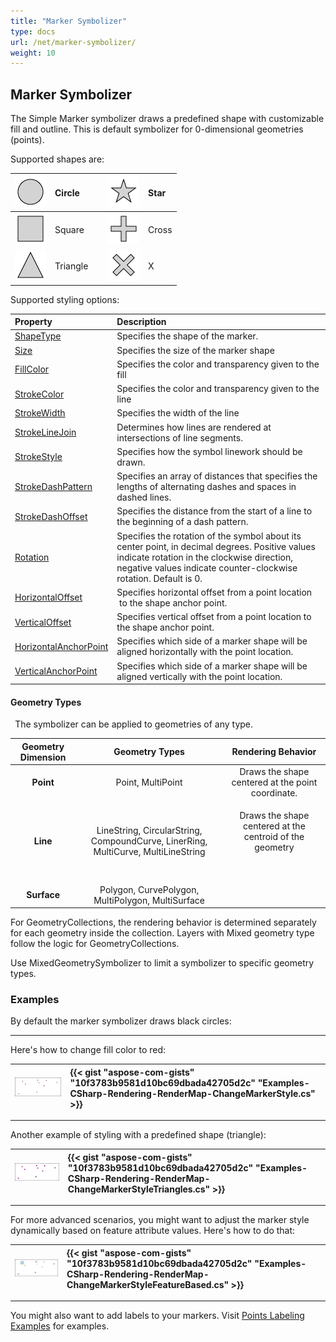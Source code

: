 ```yaml
---
title: "Marker Symbolizer"
type: docs
url: /net/marker-symbolizer/
weight: 10
---
```


## **Marker Symbolizer**
The Simple Marker symbolizer draws a predefined shape with customizable fill and outline. This is default symbolizer for 0-dimensional geometries (points). 

Supported shapes are:

|![todo:image_alt_text](marker-symbolizer_1.png)|Circle| |![todo:image_alt_text](marker-symbolizer_2.png)|Star|
| :- | :- | :- | :- | :- |
|![todo:image_alt_text](marker-symbolizer_3.png)|Square| |![todo:image_alt_text](marker-symbolizer_4.png)|Cross|
|![todo:image_alt_text](marker-symbolizer_5.png)|Triangle| |![todo:image_alt_text](marker-symbolizer_6.png)|X|


Supported styling options:

|**Property**|**Description**|
| :- | :- |
|[ShapeType](https://apireference.aspose.com/net/gis/aspose.gis.rendering.symbolizers/simplemarker/properties/shapetype)|Specifies the shape of the marker.|
|[Size](https://apireference.aspose.com/net/gis/aspose.gis.rendering.symbolizers/simplemarker/properties/size)|Specifies the size of the marker shape|
|[FillColor](https://apireference.aspose.com/net/gis/aspose.gis.rendering.symbolizers/simplemarker/properties/fillcolor)|Specifies the color and transparency given to the fill|
|[StrokeColor](https://apireference.aspose.com/net/gis/aspose.gis.rendering.symbolizers/simplemarker/properties/strokecolor)|Specifies the color and transparency given to the line|
|[StrokeWidth](https://apireference.aspose.com/net/gis/aspose.gis.rendering.symbolizers/simplemarker/properties/strokewidth)|Specifies the width of the line|
|[StrokeLineJoin](https://apireference.aspose.com/net/gis/aspose.gis.rendering.symbolizers/simplemarker/properties/strokelinejoin)|Determines how lines are rendered at intersections of line segments.|
|[StrokeStyle](https://apireference.aspose.com/net/gis/aspose.gis.rendering.symbolizers/simplemarker/properties/strokestyle)|Specifies how the symbol linework should be drawn.|
|[StrokeDashPattern](https://apireference.aspose.com/net/gis/aspose.gis.rendering.symbolizers/simplemarker/properties/strokedashpattern)|Specifies an array of distances that specifies the lengths of alternating dashes and spaces in dashed lines.|
|[StrokeDashOffset](https://apireference.aspose.com/net/gis/aspose.gis.rendering.symbolizers/simplemarker/properties/strokedashoffset)|Specifies the distance from the start of a line to the beginning of a dash pattern.|
|[Rotation](https://apireference.aspose.com/net/gis/aspose.gis.rendering.symbolizers/simplemarker/properties/rotation)|Specifies the rotation of the symbol about its center point, in decimal degrees. Positive values indicate rotation in the clockwise direction, negative values indicate counter-clockwise rotation. Default is 0.|
|[HorizontalOffset](https://apireference.aspose.com/net/gis/aspose.gis.rendering.symbolizers/simplemarker/properties/horizontaloffset)|Specifies horizontal offset from a point location  to the shape anchor point.|
|[VerticalOffset](https://apireference.aspose.com/net/gis/aspose.gis.rendering.symbolizers/simplemarker/properties/verticaloffset)|Specifies vertical offset from a point location to the shape anchor point.|
|[HorizontalAnchorPoint](https://apireference.aspose.com/net/gis/aspose.gis.rendering.symbolizers/simplemarker/properties/horizontalanchorpoint)|Specifies which side of a marker shape will be aligned horizontally with the point location.|
|[VerticalAnchorPoint](https://apireference.aspose.com/net/gis/aspose.gis.rendering.symbolizers/simplemarker/properties/verticalanchorpoint)|Specifies which side of a marker shape will be aligned vertically with the point location.|
#### **Geometry Types**
` `The symbolizer can be applied to geometries of any type.

|**Geometry Dimension**|**Geometry Types**|**Rendering Behavior**|
| :-: | :-: | :-: |
|**Point**|Point, MultiPoint|Draws the shape centered at the point coordinate.|
|**Line**|LineString, CircularString, CompoundCurve, LinerRing, MultiCurve, MultiLineString|<p>Draws the shape centered at the centroid of the geometry</p><p> </p>|
|**Surface**|Polygon, CurvePolygon, MultiPolygon, MultiSurface||


For GeometryCollections, the rendering behavior is determined separately for each geometry inside the collection. Layers with Mixed geometry type follow the logic for GeometryCollections.

Use MixedGeometrySymbolizer to limit a symbolizer to specific geometry types.

### **Examples**
By default the marker symbolizer draws black circles:



-----
Here's how to change fill color to red:



|![todo:image_alt_text](marker-symbolizer_7.png)|{{< gist "aspose-com-gists" "10f3783b9581d10bc69dbada42705d2c" "Examples-CSharp-Rendering-RenderMap-ChangeMarkerStyle.cs" >}}|
| :- | :- |


-----


Another example of styling with a predefined shape (triangle):



|![todo:image_alt_text](marker-symbolizer_8.png)|{{< gist "aspose-com-gists" "10f3783b9581d10bc69dbada42705d2c" "Examples-CSharp-Rendering-RenderMap-ChangeMarkerStyleTriangles.cs" >}}|
| :- | :- |


-----
For more advanced scenarios, you might want to adjust the marker style dynamically based on feature attribute values. Here's how to do that:



|![todo:image_alt_text](marker-symbolizer_9.png)|{{< gist "aspose-com-gists" "10f3783b9581d10bc69dbada42705d2c" "Examples-CSharp-Rendering-RenderMap-ChangeMarkerStyleFeatureBased.cs" >}}|
| :- | :- |


-----
You might also want to add labels to your markers. Visit [Points Labeling Examples](/gis/net/simple-labeling/#simplelabeling-pointslabelingexamples) for examples.


